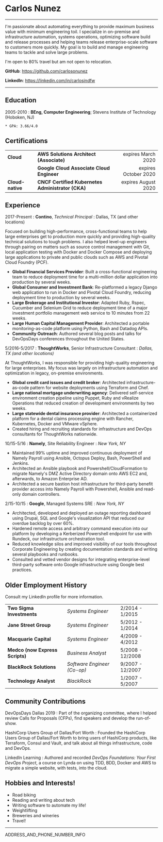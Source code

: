 Carlos Nunez
============

----

I'm passionate about automating everything to provide maximum business value with minimum
engineering toil. I specialize in on-premise and infrastructure automation, systems operations,
optimizing software build and release processes and helping teams release enterprise-scale software
to customers more quickly. My goal is to build and manage engineering teams to tackle and solve
large problems.

I'm open to 80% travel but am not open to relocation.

**GitHub**: https://github.com/carlosonunez

**LinkedIn**: https://linkedin.com/in/carlosindfw

----

Education
---------

2005-2010
:   **BEng, Computer Engineering**; Stevens Institute of Technology (Hoboken, NJ)

    * GPA: 3.66/4.0

Certifications
--------------
|                  |                                                   |                      |
| :-------         | :-----------                                      | ------------:        |
| **Cloud**        | **AWS Solutions Architect (Associate)**           | expires March 2020   |
|                  | **Google Cloud Associate Cloud Engineer**         | expires October 2020 |
| **Cloud-native** | **CNCF Certified Kubernetes Administrator (CKA)** | expires August 2020  |

Experience
----------

2017-Present
: **Contino**, _Technical Principal_
: Dallas, TX (and other locations)

Focused on building high-performance, cross-functional teams to help large enterprises get to
production more quickly and providing high-quality technical solutions to tough problems. I also
helped level-up engineers through pairing on matters such as source control management with Git,
local application testing with Docker and Docker Compose and deploying large applications to private
and public clouds such as AWS and Pivotal Cloud Foundry (PCF).

* **Global Financial Services Provider**: Built a cross-functional engineering team to reduce
  deployment time for a multi-million dollar application into production by several weeks.
* **Global Consumer and Investment Bank**: Re-platformed a legacy Django web application to run in
  Docker and Pivotal Cloud Foundry, reducing deployment time to production by several weeks.
* **Large Brokerage and Institutional Investor**: Adapted Ruby, Rspec, Cucumber and Selenium Grid
  to reduce deployment time of a major investment portfolio management web service to 10 minutes
  from 22 weeks.
* **Large Human Capital Management Provider**: Architected a portable monitoring-as-code platform
  using Python, Bash and Datadog APIs.
* **Community Outreach**: Authored several blog posts and talks for DevOpsDays conferences
  throughout the United States.

5/2016-5/2017
: **ThoughtWorks**, Senior Infrastructure Consultant
: _Dallas, TX (and other locations)_

At ThoughtWorks, I was responsible for providing high-quality engineering for large enterprises. My
focus was largely on infrastructure automation and optimization in legacy, on-premise environments.

* **Global credit card issues and credit broker**: Architected infrastructure-as-code pattern for
  website deployments using Terraform and Chef.
* **Large national mortgage underwriting agency**: Delivered self-service environment creation
  pipeline using Puppet, Ruby and vRealize Operations that reduced creation of development
  environments by two weeks.
* **Large statewide dental insurance provider**: Architected a containerized platform for a dental
  claims processing engine with Rancher, Kubernetes, Docker and VMware vSphere.
* Created hiring and recruiting standards for infrastructure and DevOps consultants for ThoughtWorks
  nationwide.

10/15-5/16
: **Namely**, Site Reliability Engineer
: _New York, NY_

* Maintained 99% uptime and improved continuous deployment of Namely Payroll using Ansible, Octopus
  Deploy, Bash, PowerShell and Jenkins.
* Architected an Ansible playbook and Powershell/CloudFormation to migrate Namely's DMZ Active
  Directory domain onto AWS EC2 and, afterwards, to Amazon Enterprise AD.
* Architected a secure bastion host infrastructure for third-party benefit provider access into
  Namely Payroll with Powershell, Ansible and read-only domain controllers.

2/15-10/15
: **Google**, Managed Systems SRE
: _New York, NY_

* Architected, developed and deployed an outage reporting dashboard using Drupal, SQL and Google's
  visualization API that reduced our overdue backlog by over 60%.
* Hardened remote access and arbitrary command execution into our platform by developing a
  Kerberized Powershell endpoint for use with Rundeck, our infrastructure orchestration tool.
* Reduced knowledge silos and improved visibility of our tools throughout Corporate Engineering by
  creating documentation standards and writing several playbooks and runbooks.
* Consulted and vetted vendor designs for integrating enterprise-level third-party software onto
  Google infrastructure using Google best practices.

Older Employment History
-------------------------

Consult my LinkedIn profile for more information.

||||
|:--|:--|:--|
|**Two Sigma Investments**|_Systems Engineer_|2/2014 - 1/2015|
|**Jane Street Group**|_Systems Engineer_|5/2012 - 1/2014|
|**Macquarie Capital**|_Systems Engineer_|4/2009 - 4/2012|
|**Medco (now Express Scripts)**|_Business Analyst_|5/2008 - 12/2008|
|**BlackRock Solutions**|_Software Engineer (Co-op)_|9/2007 - 12/2007|
|**Technology Analyst**|_BlackRock_|1/2007 - 5/2007|

Community Contributions
--------------------

DevOpsDays Dallas 2019
: Part of the organizing committee, where I helped review Calls for Proposals (CFPs), find speakers
  and develop the run-of-show.

HashiCorp Users Group of Dallas/Fort Worth
:   Founded the HashiCorp Users Group of Dallas/Fort Worth to bring users of HashiCorp
    products, like Terraform, Consul and Vault, and talk about all things infrastructure, code
    and DevOps.

LinkedIn Learning
:   Authored and recorded _DevOps Foundations: Your First DevOps Project_, a course on Lynda on
    using TDD, BDD, Docker and AWS to migrate a simple website, with tests, into the cloud.

Hobbies and Interests!
----------------------

* Road biking
* Reading and writing about tech
* Writing software to automate my life!
* Weightlifting
* Breweries and wineries
* Travel!


----

ADDRESS_AND_PHONE_NUMBER_INFO
